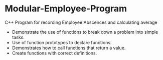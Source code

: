 # Modular-Employee-Program

C++ Program for recording Employee Abscences and calculating average  

- Demonstrate the use of functions to break down a problem into simple tasks.
- Use of function prototypes to declare functions.
- Demonstrates how to call functions that return a value.
- Create functions with correct definitions.
